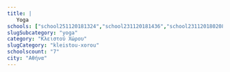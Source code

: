 ```yaml
---
title: |
   Yoga
schools: ["school251120181324","school231120181436","school231120180208","school251120181100","school131120181700","school181120182036","school131120181758"]
slugSubcategory: "yoga"
category: "Κλειστού Χώρου"
slugCategory: "kleistou-xorou"
schoolscount: "7"
city: "Αθήνα"
---
```


